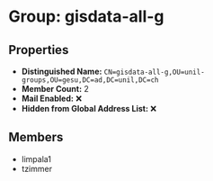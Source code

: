 # Group: gisdata-all-g

## Properties

- **Distinguished Name:** `CN=gisdata-all-g,OU=unil-groups,OU=gesu,DC=ad,DC=unil,DC=ch`
- **Member Count:** 2
- **Mail Enabled:** ❌
- **Hidden from Global Address List:** ❌

## Members

- limpala1
- tzimmer
